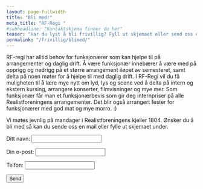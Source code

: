 ```yaml
---
layout: page-fullwidth
title: "Bli med!"
meta_title: "RF-Regi "
#subheadline: "Kontaktskjema finner du her"
teaser: "Har du lyst å bli frivillig? Fyll ut skjemaet eller send oss en mail!"
permalink: "/frivillig/blimed/"
---
```


RF-regi har alltid behov for funksjonærer som kan hjelpe til på arrangementer og daglig drift. Å være funksjonær innebærer å være med på opprigg og nedrigg på et større arrangement iløpet av semesteret, samt delta på noen møter for å hjelpe til med daglig drift. I RF-Regi vil du få muligheten til å lære mye nytt om lyd, lys og scene ved å delta på intern og ekstern kursing, arrangere konserter, filmvisninger og mye mer.
Som funksjonær får man et funksjonærbevis som gir deg internpriser på alle Realistforeningens arrangementer. Det blir også arrangert fester for funksjonærer med god mat og mye morro. :)

Vi møtes jevnlig på mandager i Realistforeningens kjeller 1804. Ønsker du å bli med så kan du sende oss en mail eller fylle ut skjemaet under.

<form name="contact" method="POST" data-netlify="true">
  <p>
    <label>Ditt navn: <input type="text" name="navn" /></label>   
  </p>
  <p>
    <label>Din e-post: <input type="email" name="email" /></label>
  </p>
  <p>
    <label>Telfon: <input type="number" name="nummer" /></label>
  </p>
  <p>
    <button type="submit">Send</button>
  </p>
</form>
